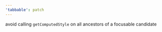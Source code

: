 ```yaml
---
'tabbable': patch
---
```


avoid calling `getComputedStyle` on all ancestors of a focusable candidate
